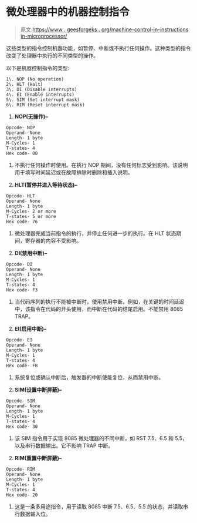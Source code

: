 # 微处理器中的机器控制指令

> 原文:[https://www . geesforgeks . org/machine-control-in-instructions in-microprocessor/](https://www.geeksforgeeks.org/machine-control-instructions-in-microprocessor/)

这些类型的指令控制机器功能，如暂停、中断或不执行任何操作。这种类型的指令改变了处理器中执行的不同类型的操作。

以下是机器控制指令的类型:

```
1\. NOP (No operation)
2\. HLT (Halt)
3\. DI (Disable interrupts)
4\. EI (Enable interrupts)
5\. SIM (Set interrupt mask)
6\. RIM (Reset interrupt mask)
```

1.  **NOP(无操作)–**

```
Opcode- NOP
Operand- None
Length- 1 byte
M-Cycles- 1
T-states- 4
Hex code- 00
```

1.  不执行任何操作时使用。在执行 NOP 期间，没有任何标志受到影响。该说明用于填写时间延迟或在故障排除时删除和插入说明。

2.  **HLT(暂停并进入等待状态)–**

```
Opcode- HLT
Operand- None
Length- 1 byte
M-Cycles- 2 or more
T-states- 5 or more
Hex code- 76
```

1.  微处理器完成当前指令的执行，并停止任何进一步的执行。在 HLT 状态期间，寄存器的内容不受影响。

2.  **DI(禁用中断)–**

```
Opcode- DI
Operand- None
Length- 1 byte
M-Cycles- 1
T-states- 4
Hex code- F3
```

1.  当代码序列的执行不能被中断时，使用禁用中断。例如，在关键的时间延迟中，该指令在代码的开头使用，而中断在代码的结尾启用。不能禁用 8085 TRAP。

2.  **EI(启用中断)–**

```
Opcode- EI
Operand- None
Length- 1 byte
M-Cycles- 1
T-states- 4
Hex code- FB
```

1.  系统复位或确认中断后，触发器的中断使能复位，从而禁用中断。

2.  **SIM(设置中断屏蔽)–**

```
Opcode- SIM
Operand- None
Length- 1 byte
M-Cycles- 1
T-states- 4
Hex code- 30
```

1.  该 SIM 指令用于实现 8085 微处理器的不同中断，如 RST 7.5、6.5 和 5.5，以及串行数据输出。它不影响 TRAP 中断。

2.  **RIM(重置中断屏蔽)–**

```
Opcode- RIM
Operand- None
Length- 1 byte
M-Cycles- 1
T-states- 4
Hex code- 20
```

1.  这是一条多用途指令，用于读取 8085 中断 7.5、6.5、5.5 的状态，并读取串行数据输入位。